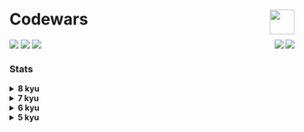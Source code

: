 <h1>Codewars<img src="https://git.io/JMcoU" height="44" align="right"></h1>
 
<div align="left">
  <img src="https://img.shields.io/github/repo-size/asahiocean/Codewars.svg">
  <img src="https://img.shields.io/github/commit-activity/y/asahiocean/Codewars">
  <img src="https://img.shields.io/github/last-commit/asahiocean/Codewars">
  <img src="https://visitor-badge.glitch.me/badge?page_id=https://github.com/asahiocean/Codewars&left_text=views" align="right"></img><a href="https://codewars.com/users/asahiocean"><img src="https://codewars.com/users/asahiocean/badges/micro" align="right"></img></a>
</div>


### Stats

<details><summary><b>8 kyu</b></summary>

<br>

| Kata | Solution | Repository |
|:-----|:--------:|:----------:|
| [**To square(root) or not to square(root)**](https://www.codewars.com/kata/57f6ad55cca6e045d2000627) | ✅ [**SOLVED**](https://www.codewars.com/kata/reviews/58b52d42e331b8a9fc000880/groups/61a30150b6bf540001d40f8f) | [**OPEN**](https://git.io/JMCOz) |
| [**Count the Monkeys!**](https://www.codewars.com/kata/56f69d9f9400f508fb000ba7) | ✅ [**SOLVED**](https://www.codewars.com/kata/reviews/5d891858f9479b00016d4e7c/groups/61a302e0b6bf540001d40fb3) | [**OPEN**](https://git.io/JMC3v) |
| [**Grasshopper - Check for factor**](https://www.codewars.com/kata/55cbc3586671f6aa070000fb) | ✅ [**SOLVED**](https://www.codewars.com/kata/reviews/5e3eab0076126b0001d59eb0/groups/61a303e2b6bf540001d40fc5) | [**OPEN**](https://git.io/JMJYy) |
| [**Get Planet Name By ID**](https://www.codewars.com/kata/515e188a311df01cba000003) | ✅ [**SOLVED**](https://www.codewars.com/kata/reviews/5e940854df14380001f5d587/groups/60ee112a99b9fb0001737183) | [**OPEN**](https://git.io/JMJYy) |
| [**Dollars and Cents**](https://www.codewars.com/kata/55902c5eaa8069a5b4000083) | ✅ [**SOLVED**](https://www.codewars.com/kata/reviews/58d050be37d57604be0000f3/groups/61a3057b5747160001915ac7) | [**OPEN**](https://git.io/JMCsB) |
| [**Beginner - Reduce but Grow**](https://www.codewars.com/kata/57f780909f7e8e3183000078) | ✅ [**SOLVED**](https://www.codewars.com/kata/reviews/5cc2cbea840f4b0001541f2f/groups/61a306475747160001915ad8) | [**OPEN**](https://git.io/JMCs9) |
| [**Grasshopper - Grade book**](https://www.codewars.com/kata/55cbd4ba903825f7970000f5) | ✅ [**SOLVED**](https://www.codewars.com/kata/reviews/60378497eb3cc10001f82f0b/groups/61a30983b6bf540001d41008) | [**OPEN**](https://git.io/JMCGq) |
| [**Is he gonna survive?**](https://www.codewars.com/kata/59ca8246d751df55cc00014c) | ✅ [**SOLVED**](https://www.codewars.com/kata/reviews/601f54ec9438900001c9cd5d/groups/60ee13cbcbcdf7000161c88d) | [**OPEN**](https://git.io/JMUfj) |
| [**A wolf in sheep's clothing**](https://www.codewars.com/kata/5c8bfa44b9d1192e1ebd3d15) | 💡 In process | 🛠 Soon |
| [**Stringy Strings**](https://www.codewars.com/kata/563b74ddd19a3ad462000054) | ✅ [**SOLVED**](https://www.codewars.com/kata/reviews/5807bdbfb95ecaa31800007c/groups/605e63874ac1060001e2a617) | [**OPEN**](https://git.io/JMUkT) |
| [**Gravity Flip**](https://www.codewars.com/kata/5f70c883e10f9e0001c89673) | 💡 In process | 🛠 Soon |
| [**Square(n) Sum**](https://www.codewars.com/kata/515e271a311df0350d00000f) | 💡 In process | 🛠 Soon |
| [**Fake Binary**](https://www.codewars.com/kata/57eae65a4321032ce000002d) |          💡 In process | 🛠 Soon |
| [**Sum Mixed Array**](https://www.codewars.com/kata/57eaeb9578748ff92a000009) | 💡 In process | 🛠 Soon |
| [**Quarter of the year**](https://www.codewars.com/kata/5ce9c1000bab0b001134f5af) | 💡 In process |          |
| [****]() |          |          |
| [****]() |          |          |
| [****]() |          |          |
| [****]() |          |          |

</details>

<details><summary><b>7 kyu</b></summary>

  ```
  I'LL FILL THIS IN COMING SOON.
  ```

</details>

<details><summary><b>6 kyu</b></summary>
  
  ```
  I'LL FILL THIS IN COMING SOON.
  ```
  
</details>

<details><summary><b>5 kyu</b></summary>
  
  ```
  I'LL FILL THIS IN COMING SOON.
  ```
  
</details>
